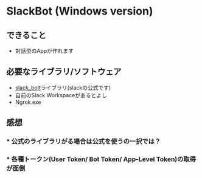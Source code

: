 # SlackBot (Windows version)

## できること

* 対話型のAppが作れます

## 必要なライブラリ/ソフトウェア

* [slack_bolt](https://slack.dev/bolt-python/ja-jp/tutorial/getting-started)ライブラリ(slackの公式です)
* 自前のSlack Workspaceがあるとよし
* Ngrok.exe

## 感想

### * 公式のライブラリがる場合は公式を使うの一択では？

### * 各種トークン(User Token/ Bot Token/ App-Level Token)の取得が面倒

